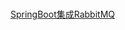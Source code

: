 # 
[SpringBoot集成RabbitMQ](https://blog.csdn.net/qq_44981526/article/details/129334375?utm_medium=distribute.pc_relevant.none-task-blog-2~default~baidujs_baidulandingword~default-1-129334375-blog-123422005.235^v43^pc_blog_bottom_relevance_base4&spm=1001.2101.3001.4242.2&utm_relevant_index=4)

